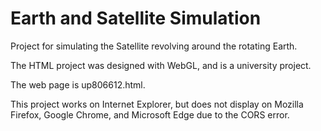 # Earth and Satellite Simulation
Project for simulating the Satellite revolving around the rotating Earth.

The HTML project was designed with WebGL, and is a university project.

The web page is up806612.html.

This project works on Internet Explorer, but does not display on Mozilla Firefox, Google Chrome, and Microsoft Edge due to the CORS error.
